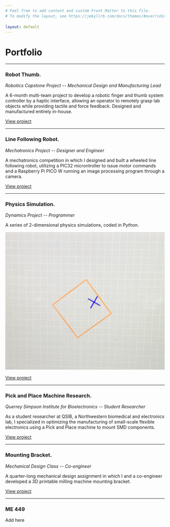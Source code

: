 ```yaml
---
# Feel free to add content and custom Front Matter to this file.
# To modify the layout, see https://jekyllrb.com/docs/themes/#overriding-theme-defaults

layout: default
---
```


# Portfolio

* * *

### Robot Thumb. 
_Robotics Capstone Project -- Mechanical Design and Manufacturing Lead_

A 6-month multi-team project to develop a robotic finger and thumb system controller by a haptic interface, allowing an operator to remotely grasp lab objects while providing tactile and force feedback. Designed and manufactured entirely in-house.

[View project](./robot-thumb.html)
* * *

### Line Following Robot. 
_Mechatronics Project -- Designer and Engineer_

A mechatronics competition in which I designed and built a wheeled line following robot, utilizing a PIC32 microntroller to issue motor commands and a Raspberry Pi PICO W running an image processing program through a camera.

[View project](./line-follower.html)
* * *

### Physics Simulation. 
_Dynamics Project -- Programmer_

A series of 2-dimensional physics simulations, coded in Python.

![Box](https://github.com/lukesc0/lukesc0.github.io/blob/main/pics/box.png)

[View project](./physics.html)
* * *

### Pick and Place Machine Research. 
_Querrey Simpson Institute for Bioelectronics -- Student Researcher_

As a student researcher at QSIB, a Northwestern biomedical and electronics lab, I specialized in optimizing the manufacturing of small-scale flexible electronics using a Pick and Place machine to mount SMD components.

[View project](./research.html)
* * *

### Mounting Bracket. 
_Mechanical Design Class -- Co-engineer_

A quarter-long mechanical design assignment in which I and a co-engineer developed a 3D printable milling machine mounting bracket.

[View project](./bracket.html)
* * *

### ME 449

Add here
